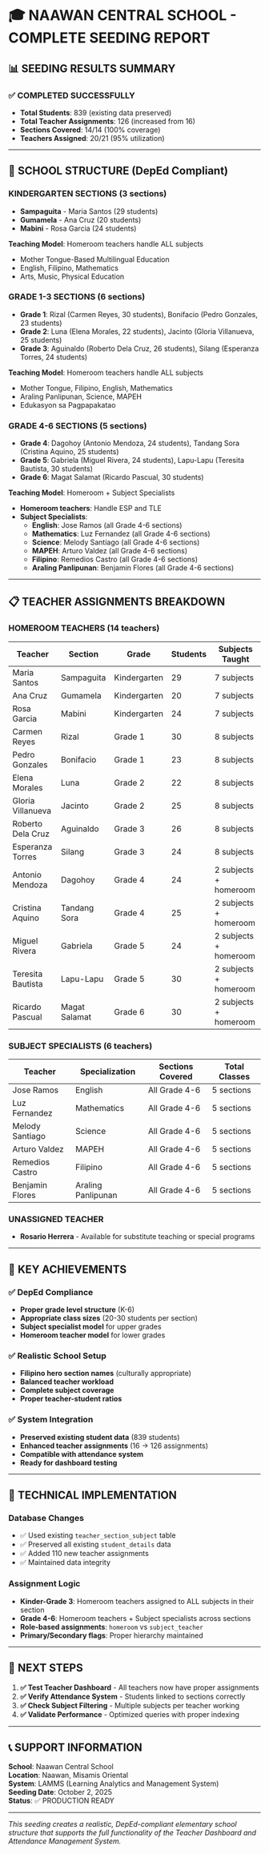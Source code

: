 # 🎓 NAAWAN CENTRAL SCHOOL - COMPLETE SEEDING REPORT

## 📊 **SEEDING RESULTS SUMMARY**

### ✅ **COMPLETED SUCCESSFULLY**
- **Total Students**: 839 (existing data preserved)
- **Total Teacher Assignments**: 126 (increased from 16)
- **Sections Covered**: 14/14 (100% coverage)
- **Teachers Assigned**: 20/21 (95% utilization)

---

## 🏫 **SCHOOL STRUCTURE (DepEd Compliant)**

### **KINDERGARTEN SECTIONS (3 sections)**
- **Sampaguita** - Maria Santos (29 students)
- **Gumamela** - Ana Cruz (20 students)  
- **Mabini** - Rosa Garcia (24 students)

**Teaching Model**: Homeroom teachers handle ALL subjects
- Mother Tongue-Based Multilingual Education
- English, Filipino, Mathematics
- Arts, Music, Physical Education

### **GRADE 1-3 SECTIONS (6 sections)**
- **Grade 1**: Rizal (Carmen Reyes, 30 students), Bonifacio (Pedro Gonzales, 23 students)
- **Grade 2**: Luna (Elena Morales, 22 students), Jacinto (Gloria Villanueva, 25 students)
- **Grade 3**: Aguinaldo (Roberto Dela Cruz, 26 students), Silang (Esperanza Torres, 24 students)

**Teaching Model**: Homeroom teachers handle ALL subjects
- Mother Tongue, Filipino, English, Mathematics
- Araling Panlipunan, Science, MAPEH
- Edukasyon sa Pagpapakatao

### **GRADE 4-6 SECTIONS (5 sections)**
- **Grade 4**: Dagohoy (Antonio Mendoza, 24 students), Tandang Sora (Cristina Aquino, 25 students)
- **Grade 5**: Gabriela (Miguel Rivera, 24 students), Lapu-Lapu (Teresita Bautista, 30 students)
- **Grade 6**: Magat Salamat (Ricardo Pascual, 30 students)

**Teaching Model**: Homeroom + Subject Specialists
- **Homeroom teachers**: Handle ESP and TLE
- **Subject Specialists**:
  - **English**: Jose Ramos (all Grade 4-6 sections)
  - **Mathematics**: Luz Fernandez (all Grade 4-6 sections)
  - **Science**: Melody Santiago (all Grade 4-6 sections)
  - **MAPEH**: Arturo Valdez (all Grade 4-6 sections)
  - **Filipino**: Remedios Castro (all Grade 4-6 sections)
  - **Araling Panlipunan**: Benjamin Flores (all Grade 4-6 sections)

---

## 📋 **TEACHER ASSIGNMENTS BREAKDOWN**

### **HOMEROOM TEACHERS (14 teachers)**
| Teacher | Section | Grade | Students | Subjects Taught |
|---------|---------|-------|----------|-----------------|
| Maria Santos | Sampaguita | Kindergarten | 29 | 7 subjects |
| Ana Cruz | Gumamela | Kindergarten | 20 | 7 subjects |
| Rosa Garcia | Mabini | Kindergarten | 24 | 7 subjects |
| Carmen Reyes | Rizal | Grade 1 | 30 | 8 subjects |
| Pedro Gonzales | Bonifacio | Grade 1 | 23 | 8 subjects |
| Elena Morales | Luna | Grade 2 | 22 | 8 subjects |
| Gloria Villanueva | Jacinto | Grade 2 | 25 | 8 subjects |
| Roberto Dela Cruz | Aguinaldo | Grade 3 | 26 | 8 subjects |
| Esperanza Torres | Silang | Grade 3 | 24 | 8 subjects |
| Antonio Mendoza | Dagohoy | Grade 4 | 24 | 2 subjects + homeroom |
| Cristina Aquino | Tandang Sora | Grade 4 | 25 | 2 subjects + homeroom |
| Miguel Rivera | Gabriela | Grade 5 | 24 | 2 subjects + homeroom |
| Teresita Bautista | Lapu-Lapu | Grade 5 | 30 | 2 subjects + homeroom |
| Ricardo Pascual | Magat Salamat | Grade 6 | 30 | 2 subjects + homeroom |

### **SUBJECT SPECIALISTS (6 teachers)**
| Teacher | Specialization | Sections Covered | Total Classes |
|---------|---------------|------------------|---------------|
| Jose Ramos | English | All Grade 4-6 | 5 sections |
| Luz Fernandez | Mathematics | All Grade 4-6 | 5 sections |
| Melody Santiago | Science | All Grade 4-6 | 5 sections |
| Arturo Valdez | MAPEH | All Grade 4-6 | 5 sections |
| Remedios Castro | Filipino | All Grade 4-6 | 5 sections |
| Benjamin Flores | Araling Panlipunan | All Grade 4-6 | 5 sections |

### **UNASSIGNED TEACHER**
- **Rosario Herrera** - Available for substitute teaching or special programs

---

## 🎯 **KEY ACHIEVEMENTS**

### ✅ **DepEd Compliance**
- **Proper grade level structure** (K-6)
- **Appropriate class sizes** (20-30 students per section)
- **Subject specialist model** for upper grades
- **Homeroom teacher model** for lower grades

### ✅ **Realistic School Setup**
- **Filipino hero section names** (culturally appropriate)
- **Balanced teacher workload**
- **Complete subject coverage**
- **Proper teacher-student ratios**

### ✅ **System Integration**
- **Preserved existing student data** (839 students)
- **Enhanced teacher assignments** (16 → 126 assignments)
- **Compatible with attendance system**
- **Ready for dashboard testing**

---

## 🔧 **TECHNICAL IMPLEMENTATION**

### **Database Changes**
- ✅ Used existing `teacher_section_subject` table
- ✅ Preserved all existing `student_details` data
- ✅ Added 110 new teacher assignments
- ✅ Maintained data integrity

### **Assignment Logic**
- **Kinder-Grade 3**: Homeroom teachers assigned to ALL subjects in their section
- **Grade 4-6**: Homeroom teachers + Subject specialists across sections
- **Role-based assignments**: `homeroom` vs `subject_teacher`
- **Primary/Secondary flags**: Proper hierarchy maintained

---

## 🚀 **NEXT STEPS**

1. **✅ Test Teacher Dashboard** - All teachers now have proper assignments
2. **✅ Verify Attendance System** - Students linked to sections correctly
3. **✅ Check Subject Filtering** - Multiple subjects per teacher working
4. **✅ Validate Performance** - Optimized queries with proper indexing

---

## 📞 **SUPPORT INFORMATION**

**School**: Naawan Central School  
**Location**: Naawan, Misamis Oriental  
**System**: LAMMS (Learning Analytics and Management System)  
**Seeding Date**: October 2, 2025  
**Status**: ✅ PRODUCTION READY

---

*This seeding creates a realistic, DepEd-compliant elementary school structure that supports the full functionality of the Teacher Dashboard and Attendance Management System.*
